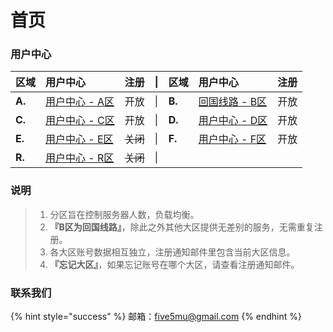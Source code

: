 # 首页

### 用户中心

| 区域 | 用户中心 | 注册 | \| | 区域 | 用户中心 | 注册 |
| :--- | :--- | :--- | :--- | :--- | :--- | :--- |
| **A.** | ​[用户中心 - A区](https://a.ss4user.com)​ | 开放 | \| | **B.** | ​[回国线路 - B区](https://b.ss4user.com)​ | 开放 |
| **C.** | ​[用户中心 - C区](https://c.ss4user.com)​ | 开放 | \| | **D.** | ​[用户中心 - D区](https://d.ss4user.com)​ | 开放 |
| **E.** | ​[用户中心 - E区](https://e.ss4user.com)​ | ~~关闭~~ | \| | **F.** | ​[用户中心 - F区](https://f.ss4user.com)​ | 开放 |
| **R.** | ​[用户中心 - R区](https://r.ss4user.com)​ | ~~关闭~~ | \| | ​ | ​ | ​ |

### 说明 <a id="shuo-ming"></a>

> 1. 分区旨在控制服务器人数，负载均衡。
> 2. **『B区为回国线路』**，除此之外其他大区提供无差别的服务，无需重复注册。
> 3. 各大区账号数据相互独立，注册通知邮件里包含当前大区信息。
> 4. **『忘记大区』**，如果忘记账号在哪个大区，请查看注册通知邮件。

### 联系我们 <a id="lian-xi-wo-men"></a>

{% hint style="success" %}
 邮箱：[five5mu@gmail.com](mailto:five5mu@gmail.com)​
{% endhint %}

